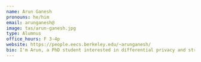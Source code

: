 ```yaml
---
name: Arun Ganesh
pronouns: he/him
email: arunganesh@
image: tas/arun-ganesh.jpg
type: Alumnus		
office_hours: F 3-4p
website: https://people.eecs.berkeley.edu/~arunganesh/
bio: I'm Arun, a PhD student interested in differential privacy and string algorithms. My research overlaps heavily with some of the CS70 topics, so feel free to reach out to me asking about applications of CS70 topics in the "real world", what I work on, or anything related to grad school!
---
```

